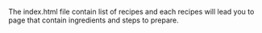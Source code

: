 The index.html file contain list of recipes and each recipes will lead you to page that contain ingredients and steps to prepare.